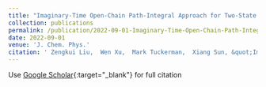 ```yaml
---
title: "Imaginary-Time Open-Chain Path-Integral Approach for Two-State Time Correlation Functions and Applications in Charge Transfer"
collection: publications
permalink: /publication/2022-09-01-Imaginary-Time-Open-Chain-Path-Integral-Approach-for-Two-State-Time-Correlation-Functions-and-Applications-in-Charge-Transfer
date: 2022-09-01
venue: 'J. Chem. Phys.'
citation: ' Zengkui Liu,  Wen Xu,  Mark Tuckerman,  Xiang Sun, &quot;Imaginary-Time Open-Chain Path-Integral Approach for Two-State Time Correlation Functions and Applications in Charge Transfer.&quot; J. Chem. Phys., 157(11),114111, (2022).'
---
```

Use [Google Scholar](https://scholar.google.com/scholar?q=Imaginary+Time+Open+Chain+Path+Integral+Approach+for+Two+State+Time+Correlation+Functions+and+Applications+in+Charge+Transfer){:target="_blank"} for full citation